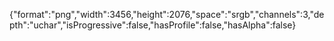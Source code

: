 {"format":"png","width":3456,"height":2076,"space":"srgb","channels":3,"depth":"uchar","isProgressive":false,"hasProfile":false,"hasAlpha":false}